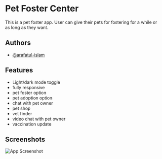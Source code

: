 
# Pet Foster Center 

This is a pet foster app. User can give their pets for fostering for a while or as long as they want.
 


## Authors

- [@arafatul-islam](https://www.github.com/arafatul-islam)


## Features

- Light/dark mode toggle
- fully responsive
- pet foster option
- pet adoption option
- chat with pet owner
- pet shop 
- vet finder
- video chat with pet owner 
- vaccination update



## Screenshots

![App Screenshot](https://via.placeholder.com/468x300?text=App+Screenshot+Here)

